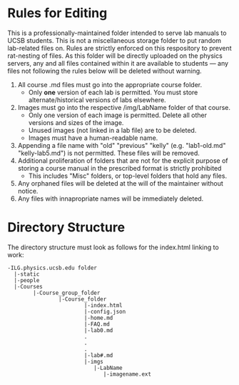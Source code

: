                 
                        
# Rules for Editing

This is a professionally-maintained folder intended to serve lab manuals to UCSB students. This is not a miscellaneous storage folder to put random lab-related files on.
Rules are strictly enforced on this respository to prevent rat-nesting of files. As this folder will be directly uploaded on the physics servers, any and all files contained within it are available to students — any files not following the rules below will be deleted without warning.

1. All course .md files must go into the appropriate course folder. 
     - Only **one** version of each lab is permitted. You must store alternate/historical versions of labs elsewhere.
2. Images must go into the respective /img/LabName folder of that course. 
     - Only one version of each image is permitted. Delete all other versions and sizes of the image.
     - Unused images (not linked in a lab file) are to be deleted.
     - Images must have a human-readable name.
3. Appending a file name with "old" "previous" "kelly" (e.g. "lab1-old.md" "kelly-lab5.md") is not permitted. These files will be removed. 
4. Additional proliferation of folders that are not for the explicit purpose of storing a course manual in the prescribed format is strictly prohibited
    - This includes "Misc" folders, or top-level folders that hold any files.
5. Any orphaned files will be deleted at the will of the maintainer without notice.
6. Any files with innapropriate names will be immediately deleted.


# Directory Structure

The directory structure must look as follows for the index.html linking to work:


```
-ILG.physics.ucsb.edu folder
  |-static
  |-people
  |-Courses
        |-Course_group_folder
                |-Course_folder
                        |-index.html
                        |-config.json             
                        |-home.md
                        |-FAQ.md
                        |-lab0.md
                        .
                        .
                        .
                        |-lab#.md
                        |-imgs
                           |-LabName
                              |-imagename.ext
```
     